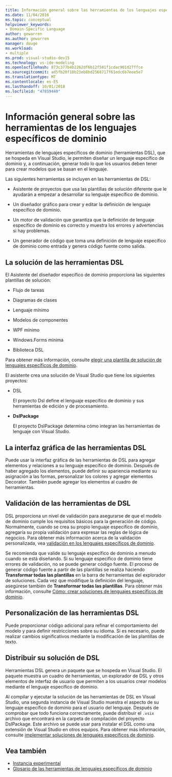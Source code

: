 ```yaml
---
title: Información general sobre las herramientas de los lenguajes específicos de dominio
ms.date: 11/04/2016
ms.topic: conceptual
helpviewer_keywords:
- Domain-Specific Language
author: gewarren
ms.author: gewarren
manager: douge
ms.workload:
- multiple
ms.prod: visual-studio-dev15
ms.technology: vs-ide-modeling
ms.openlocfilehash: 873c377b4b2262df6b12f581f1cdac901d27ffce
ms.sourcegitcommit: ad5fb20f18b23eb8bd2568717f61edc6b7eee5e7
ms.translationtype: MT
ms.contentlocale: es-ES
ms.lasthandoff: 10/01/2018
ms.locfileid: "47859440"
---
```

# <a name="overview-of-domain-specific-language-tools"></a>Información general sobre las herramientas de los lenguajes específicos de dominio
Herramientas de lenguajes específicos de dominio (herramientas DSL), que se hospeda en Visual Studio, le permiten diseñar un lenguaje específico de dominio y, a continuación, generar todo lo que los usuarios deben tener para crear modelos que se basan en el lenguaje.

 Las siguientes herramientas se incluyen en las herramientas de DSL:

-   Asistente de proyectos que usa las plantillas de solución diferente que le ayudarán a empezar a desarrollar su lenguaje específico de dominio.

-   Un diseñador gráfico para crear y editar la definición de lenguaje específico de dominio.

-   Un motor de validación que garantiza que la definición de lenguaje específico de dominio es correcto y muestra los errores y advertencias si hay problemas.

-   Un generador de código que toma una definición de lenguaje específico de dominio como entrada y genera código fuente como salida.

## <a name="the-dsl-tools-solution"></a>La solución de las herramientas DSL
 El Asistente del diseñador específico de dominio proporciona las siguientes plantillas de solución:

-   Flujo de tareas

-   Diagramas de clases

-   Lenguaje mínimo

-   Modelos de componentes

-   WPF mínimo

-   Windows.Forms mínima

-   Biblioteca DSL

 Para obtener más información, consulte [elegir una plantilla de solución de lenguajes específicos de dominio](../modeling/choosing-a-domain-specific-language-solution-template.md).

 El asistente crea una solución de Visual Studio que tiene los siguientes proyectos:

-   DSL

     El proyecto Dsl define el lenguaje específico de dominio y sus herramientas de edición y de procesamiento.

-   **DslPackage**

     El proyecto DslPackage determina cómo integran las herramientas de lenguaje con Visual Studio.

## <a name="the-dsl-tools-graphical-interface"></a>La interfaz gráfica de las herramientas DSL
 Puede usar la interfaz gráfica de las herramientas de DSL para agregar elementos y relaciones a su lenguaje específico de dominio. Después de haber agregado los elementos, puede definir su apariencia mediante su asignación a las formas, personalizar los colores y agregar elementos Decorator. También puede agregar los elementos al cuadro de herramientas.

## <a name="validation-in-dsl-tools"></a>Validación de las herramientas de DSL
 DSL proporciona un nivel de validación para asegurarse de que el modelo de dominio cumple los requisitos básicos para la generación de código. Normalmente, cuando se crea su propio lenguaje específico de dominio, agregaría su propia validación para expresar las reglas de lógica de negocios. Para obtener más información acerca de la validación personalizada, vea [validación en los lenguajes específicos de dominio](../modeling/validation-in-a-domain-specific-language.md).

 Se recomienda que valide su lenguaje específico de dominio a menudo cuando se está diseñando. Si su lenguaje específico de dominio tiene errores de validación, no se puede generar código fuente. El proceso de generar código fuente a partir de las plantillas se realiza haciendo **Transformar todas las plantillas** en la barra de herramientas del explorador de soluciones. Cada vez que modifique la definición del lenguaje, asegúrese también de **Transformar todas las plantillas**. Para obtener más información, consulte [Cómo: crear soluciones de lenguajes específicos de dominio](../modeling/how-to-create-a-domain-specific-language-solution.md).

## <a name="customization-of-dsl-tools"></a>Personalización de las herramientas DSL
 Puede proporcionar código adicional para refinar el comportamiento del modelo y para definir restricciones sobre su idioma. Si es necesario, puede realizar cambios significativos mediante la modificación de las plantillas de texto.

## <a name="distributing-your-dsl-solution"></a>Distribuir su solución de DSL
 Herramientas DSL genera un paquete que se hospeda en Visual Studio. El paquete muestra un cuadro de herramientas, un explorador de DSL y otros elementos de interfaz de usuario que permiten a los usuarios crear modelos mediante el lenguaje específico de dominio.

 Al compilar y ejecutar la solución de las herramientas de DSL en Visual Studio, una segunda instancia de Visual Studio muestra el aspecto de su lenguaje específico de dominio para el usuario del lenguaje. Después de comprobar que todo funciona correctamente, puede distribuir el `.vsix` archivo que encontrará en la carpeta de compilación del proyecto DslPackage. Este archivo se puede usar para instalar el DSL como una extensión de Visual Studio en otros equipos.  Para obtener más información, consulte [implementar soluciones de lenguajes específicos de dominio](../modeling/deploying-domain-specific-language-solutions.md).

## <a name="see-also"></a>Vea también

- [Instancia experimental](../extensibility/the-experimental-instance.md)
- [Glosario de las herramientas de lenguajes específicos de dominio](http://msdn.microsoft.com/ca5e84cb-a315-465c-be24-76aa3df276aa)